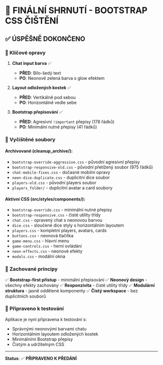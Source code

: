 # 🎯 FINÁLNÍ SHRNUTÍ - BOOTSTRAP CSS ČIŠTĚNÍ

## ✅ ÚSPĚŠNĚ DOKONČENO

### 🔧 **Klíčové opravy**

1. **Chat input barva** ✅
   - **PŘED**: Bílo-šedý text
   - **PO**: Neonově zelená barva s glow efektem

2. **Layout odložených kostek** ✅
   - **PŘED**: Vertikálně pod sebou
   - **PO**: Horizontálně vedle sebe

3. **Bootstrap přepisování** ✅
   - **PŘED**: Agresivní `!important` přepisy (178 řádků)
   - **PO**: Minimální nutné přepisy (41 řádků)

### 📁 **Vyčištěné soubory**

#### Archivované (cleanup_archive/):
- `bootstrap-override-aggressive.css` - původní agresivní přepisy
- `bootstrap-responsive-old.css` - původní přetížený soubor (975 řádků)
- `chat-mobile-fixes.css` - dočasné mobilní opravy
- `neon-dice-duplicate.css` - duplicitní dice soubor
- `players-old.css` - původní players soubor
- `players_folder/` - duplicitní avatar a card soubory

#### Aktivní CSS (src/styles/components/):
- `bootstrap-override.css` - minimální nutné přepisy
- `bootstrap-responsive.css` - čisté utility třídy
- `chat.css` - opravený chat s neonovou barvou
- `dice.css` - sloučené dice styly s horizontálním layoutem
- `players.css` - kompletní players, avatars, cards
- `buttons.css` - neonová tlačítka
- `game-menu.css` - hlavní menu
- `game-controls.css` - herní ovládání
- `neon-effects.css` - neonové efekty
- `modals.css` - modální okna

### 🎨 **Zachované principy**

✅ **Bootstrap-first přístup** - minimální přepisování
✅ **Neonový design** - všechny efekty zachovány
✅ **Responzivita** - čisté utility třídy
✅ **Modulární struktura** - jasně oddělené komponenty
✅ **Čistý workspace** - bez duplicitních souborů

### 🧪 **Připraveno k testování**

Aplikace je nyní připravena k testování s:
- Správnými neonovými barvami chatu
- Horizontálním layoutem odložených kostek
- Minimálními Bootstrap přepisy
- Čistým a udržitelným CSS

---

**Status**: ✅ **PŘIPRAVENO K PŘEDÁNÍ**

